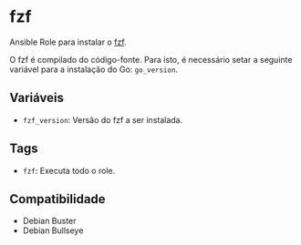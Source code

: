 # fzf

Ansible Role para instalar o [fzf](https://github.com/junegunn/fzf).

O fzf é compilado do código-fonte. Para isto, é necessário setar a seguinte
variável para a instalação do Go: `go_version`.

## Variáveis

- `fzf_version`: Versão do fzf a ser instalada.

## Tags

- `fzf`: Executa todo o role.

## Compatibilidade

- Debian Buster
- Debian Bullseye
